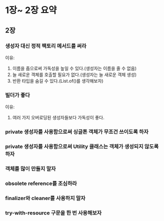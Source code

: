 # 1장~ 2장 요약

## 2장
###  생성자 대신 정적 팩토리 메서드를 써라
이유:
1. 이름을 줌으로써 가독성을 높일 수 있다.(생성자는 이름을 줄 수 없음)
2. 늘 새로운 객체를 호출할 필요가 없다.(생성자는 늘 새로운 객체 생성)
3. 반환 타입을 숨길 수 있다.(List.of()를 생각해보자)


### 빌더가 좋다
이유:
1. 여러 가지 오버로딩된 생성자들보다 가독성이 좋다.


### private 생성자를 사용함으로써 싱글톤 객체가 무조건 쓰이도록 하자

### private 생성자를 사용함으로써 Utility 클래스는 객체가 생성되지 않도록 하자

### 객체를 많이 만들지 말자

### obsolete reference를 조심하라

### finalizer와 cleaner를 사용하지 말자

### try-with-resource 구문을 한 번 사용해보자
